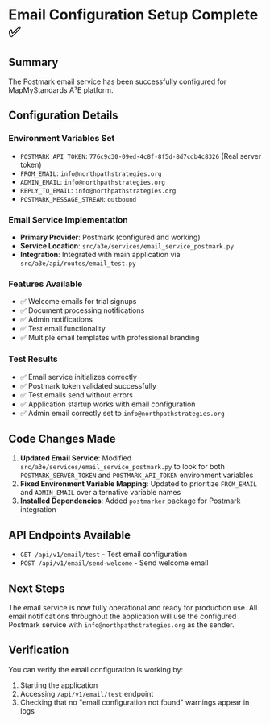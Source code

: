 # Email Configuration Setup Complete ✅

## Summary

The Postmark email service has been successfully configured for MapMyStandards A³E platform.

## Configuration Details

### Environment Variables Set
- `POSTMARK_API_TOKEN`: `776c9c30-09ed-4c8f-8f5d-8d7cdb4c8326` (Real server token)
- `FROM_EMAIL`: `info@northpathstrategies.org`
- `ADMIN_EMAIL`: `info@northpathstrategies.org`
- `REPLY_TO_EMAIL`: `info@northpathstrategies.org`
- `POSTMARK_MESSAGE_STREAM`: `outbound`

### Email Service Implementation
- **Primary Provider**: Postmark (configured and working)
- **Service Location**: `src/a3e/services/email_service_postmark.py`
- **Integration**: Integrated with main application via `src/a3e/api/routes/email_test.py`

### Features Available
- ✅ Welcome emails for trial signups
- ✅ Document processing notifications
- ✅ Admin notifications
- ✅ Test email functionality
- ✅ Multiple email templates with professional branding

### Test Results
- ✅ Email service initializes correctly
- ✅ Postmark token validated successfully
- ✅ Test emails send without errors
- ✅ Application startup works with email configuration
- ✅ Admin email correctly set to `info@northpathstrategies.org`

## Code Changes Made

1. **Updated Email Service**: Modified `src/a3e/services/email_service_postmark.py` to look for both `POSTMARK_SERVER_TOKEN` and `POSTMARK_API_TOKEN` environment variables
2. **Fixed Environment Variable Mapping**: Updated to prioritize `FROM_EMAIL` and `ADMIN_EMAIL` over alternative variable names
3. **Installed Dependencies**: Added `postmarker` package for Postmark integration

## API Endpoints Available

- `GET /api/v1/email/test` - Test email configuration
- `POST /api/v1/email/send-welcome` - Send welcome email

## Next Steps

The email service is now fully operational and ready for production use. All email notifications throughout the application will use the configured Postmark service with `info@northpathstrategies.org` as the sender.

## Verification

You can verify the email configuration is working by:
1. Starting the application
2. Accessing `/api/v1/email/test` endpoint
3. Checking that no "email configuration not found" warnings appear in logs
